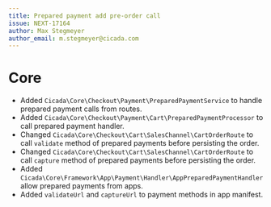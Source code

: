 ```yaml
---
title: Prepared payment add pre-order call
issue: NEXT-17164
author: Max Stegmeyer
author_email: m.stegmeyer@cicada.com
---
```

# Core
* Added `Cicada\Core\Checkout\Payment\PreparedPaymentService` to handle prepared payment calls from routes.
* Added `Cicada\Core\Checkout\Payment\Cart\PreparedPaymentProcessor` to call prepared payment handler.
* Changed `Cicada\Core\Checkout\Cart\SalesChannel\CartOrderRoute` to call `validate` method of prepared payments before persisting the order.
* Changed `Cicada\Core\Checkout\Cart\SalesChannel\CartOrderRoute` to call `capture` method of prepared payments before persisting the order.
* Added `Cicada\Core\Framework\App\Payment\Handler\AppPreparedPaymentHandler` allow prepared payments from apps.
* Added `validateUrl` and `captureUrl` to payment methods in app manifest.
